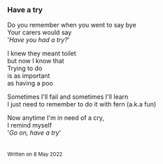 ### Have a try

Do you remember when you went to say bye\
Your carers would say\
'_Have you had a try?_'

I knew they meant toilet\
but now I know that\
Trying to do\
is as important\
as having a poo

Sometimes I'll fail and sometimes I'll learn\
I just need to remember to do it with fern (a.k.a fun)

Now anytime I'm in need of a cry,\
I remind myself\
'_Go on, have a try_'\
&nbsp;  
&nbsp;  
<sub>Written on 8 May 2022</sub>
